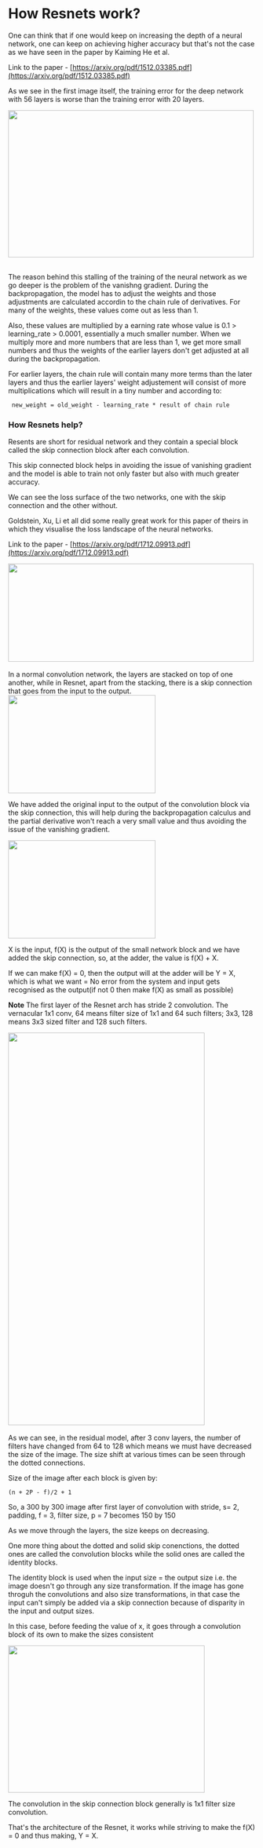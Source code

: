 # How Resnets work?

One can think that if one would keep on increasing the depth of a neural network, one can keep on achieving higher accuracy but that's not the case as we have seen in the paper by Kaiming He et al.

Link to the paper - [https://arxiv.org/pdf/1512.03385.pdf](https://arxiv.org/pdf/1512.03385.pdf)

As we see in the first image itself, the training error for the deep network with 56 layers is worse than the training error with 20 layers.

<img src = "https://i.postimg.cc/nzYd4nGM/SCR-20220919-ubn.png" width = "500" height = "300" />
<br>
<br>

The reason behind this stalling of the training of the neural network as we go deeper is the problem of the vanishng gradient.
During the backpropagation, the model has to adjust the weights and those adjustments are calculated accordin to the chain rule of derivatives. For many of the weights, these values come out as less than 1.
<br>

Also, these values are multiplied by a earning rate whose value is 0.1 > learning_rate > 0.0001, essentially a much smaller number. When we multiply more and more numbers that are less than 1, we get more small numbers and thus the weights of the earlier layers don't get adjusted at all during the backpropagation.<br>

For earlier layers, the chain rule will contain many more terms than the later layers and thus the earlier layers' weight adjustement will consist of more multiplications which will result in a tiny number and according to:<br>


`` new_weight = old_weight - learning_rate * result of chain rule``


### How Resnets help?

Resents are short for residual network and they contain a special block called the skip connection block after each convolution. <br>


This skip connected block helps in avoiding the issue of vanishing gradient and the model is able to train not only faster but also with much greater accuracy.

We can see the loss surface of the two networks, one with the skip connection and the other without.

Goldstein, Xu, Li et all did some really great work for this paper of theirs in which they visualise the loss landscape of the neural networks.

Link to the paper - [https://arxiv.org/pdf/1712.09913.pdf](https://arxiv.org/pdf/1712.09913.pdf)

<img src = "https://i.postimg.cc/QdJqCjhM/SCR-20220919-uty.png" width = "500" height = "200" />
<br>
<br>
In a normal convolution network, the layers are stacked on top of one another, while in Resnet, apart from the stacking, there is a skip connection that goes from the input to the output.

<img src = "https://i.postimg.cc/8CvXCRFR/SCR-20220919-ucq.png" width = "300" height = "200" />

We have added the original input to the output of the convolution block via the skip connection, this will help during the backpropagation calculus and the partial derivative won't reach a very small value and thus avoiding the issue of the vanishing gradient.

<img src = "https://i.postimg.cc/xCMnHj7F/SCR-20220919-vzq.png" width = "300" height = "200" />

X is the input, f(X) is the output of the small network block and we have added the skip connection, so, at the adder, the value is f(X) + X.

If we can make f(X) = 0, then the output will at the adder will be Y = X, which is what we want = No error from the system and input gets recognised as the output(if not 0 then make f(X) as small as possible)


**Note** The first layer of the Resnet arch has stride 2 convolution. The vernacular 1x1 conv, 64 means filter size of 1x1  and 64 such filters; 3x3, 128 means 3x3 sized filter and 128 such filters.



<img src = "https://i.postimg.cc/gJC5NpCX/SCR-20220919-xbv.png" width = "400" height = "800" />

<br>
<br>
As we can see, in the residual model, after 3 conv layers, the number of filters have changed from 64 to 128 which means we must have decreased the size of the image. The size shift at various times can be seen through the dotted connections.

Size of the image after each block is given by:

``(n + 2P - f)/2 + 1 ``


So, a 300 by 300 image after first layer of convolution with stride, s= 2, padding, f = 3, filter size, p = 7 becomes 150 by 150

As we move through the layers, the size keeps on decreasing.

One more thing about the dotted and solid skip conenctions, the dotted ones are called the convolution blocks while the solid ones are called the identity blocks.

The identity block is used when the input size = the output size i.e. the image doesn't go through any size transformation. If the image has gone throguh the convolutions and also size transformations, in that case the input can't simply be added via a skip connection because of disparity in the input and output sizes.

In this case, before feeding the value of x, it goes through a convolution block of its own to make the sizes consistent


<img src = " https://i.postimg.cc/PxZZTqYX/SCR-20220920-1yk.png" width = "400" height = "300" />

The convolution in the skip connection block generally is 1x1 filter size convolution.

That's the architecture of the Resnet, it works while striving to make the f(X) = 0 and thus making, Y = X.
